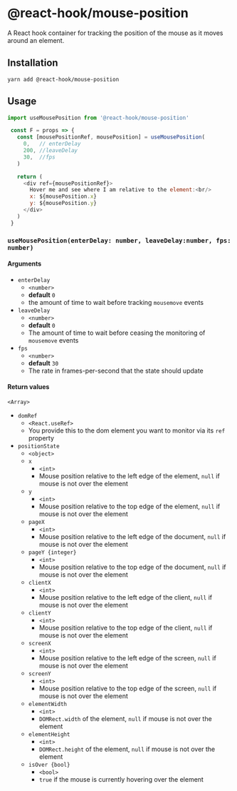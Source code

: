 # @react-hook/mouse-position
A React hook container for tracking the position of the mouse as it
moves around an element.

## Installation
`yarn add @react-hook/mouse-position`

## Usage
```js
import useMousePosition from '@react-hook/mouse-position'

 const F = props => {
   const [mousePositionRef, mousePosition] = useMousePosition(
     0,   // enterDelay
     200, //leaveDelay
     30,  //fps
   )

   return (
     <div ref={mousePositionRef}>
       Hover me and see where I am relative to the element:<br/>
       x: ${mousePosition.x}
       y: ${mousePosition.y}
     </div>
   )
 }
```

### `useMousePosition(enterDelay: number, leaveDelay:number, fps: number)`
#### Arguments
- `enterDelay`
  - `<number>`
  - **default** `0`
  - the amount of time to wait before tracking `mousemove` events
- `leaveDelay`
  - `<number>`
  - **default** `0`
  - The amount of time to wait before ceasing the monitoring of
    `mousemove` events
- `fps`
  - `<number>`
  - **default** `30`
  - The rate in frames-per-second that the state should update

#### Return values
`<Array>`
- `domRef`
  - `<React.useRef>`
  - You provide this to the dom element you want to monitor via its
    `ref` property
- `positionState`
  - `<object>`
  - `x`
    - `<int>`
    - Mouse position relative to the left edge of the element,
      `null` if mouse is not over the element
  - `y`
    - `<int>`
    - Mouse position relative to the top edge of the element,
      `null` if mouse is not over the element
  - `pageX`
    - `<int>`
    - Mouse position relative to the left edge of the document, `null`
      if mouse is not over the element
  - `pageY {integer}`
    - `<int>`
    - Mouse position relative to the top edge of the document, `null` if
      mouse is not over the element
  - `clientX`
    - `<int>`
    - Mouse position relative to the left edge of the client, `null` if mouse
      is not over the element
  - `clientY`
    - `<int>`
    - Mouse position relative to the top edge of the client, `null` if mouse
      is not over the element
  - `screenX`
    - `<int>`
    - Mouse position relative to the left edge of the screen, `null` if mouse
      is not over the element
  - `screenY`
    - `<int>`
    - Mouse position relative to the top edge of the screen, `null` if
      mouse is not over the element
  - `elementWidth`
    - `<int>`
    - `DOMRect.width` of the element, `null` if mouse is not over
      the element
  - `elementHeight`
    - `<int>`
    - `DOMRect.height` of the element, `null` if mouse is not over
      the element
  - `isOver {bool}`
    - `<bool>`
    - `true` if the mouse is currently hovering over the element